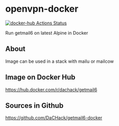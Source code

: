# openvpn-docker
[![docker-hub Actions Status](https://github.com/dachack/getmail6-docker/workflows/docker-hub/badge.svg)](https://github.com/dachack/getmail6-docker/actions)

Run getmail6 on latest Alpine in Docker

## About
Image can be used in a stack with mailu or mailcow

## Image on Docker Hub
https://hub.docker.com/r/dachack/getmail6

## Sources in Github
https://github.com/DaCHack/getmail6-docker
